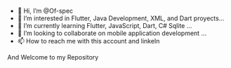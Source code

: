 - 👋 Hi, I’m @Of-spec
- 👀 I’m interested in Flutter, Java Development, XML, and Dart proyects...
- 🌱 I’m currently learning Flutter, JavaScript, Dart, C# Sqlite ...
- 💞️ I’m looking to collaborate on mobile application development ...
- 📫 How to reach me with this account and linkeIn

And Welcome to my Repository

